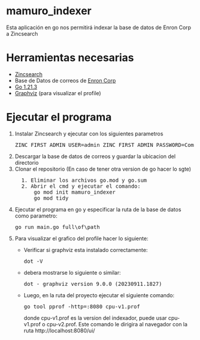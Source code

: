 # mamuro_indexer

Esta aplicación en go nos permitirá indexar la base de datos de Enron Corp a Zincsearch

# Herramientas necesarias
<ul>
  <li><a href="https://zincsearch-docs.zinc.dev/">Zincsearch</a></li>
  <li>Base de Datos de correos de <a href="http://www.cs.cmu.edu/~enron/enron_mail_20110402.tgz">Enron Corp</a></li>
  <li><a href="https://go.dev/">Go 1.21.3</a></li>
  <li><a href="https://graphviz.org/download/https://graphviz.org/download/">Graphviz</a> (para visualizar el profile)</li>
</ul>

# Ejecutar el programa
<ol>
  <li>Instalar Zincsearch y ejecutar con los siguientes parametros</li>
  <pre>
ZINC_FIRST_ADMIN_USER=admin ZINC_FIRST_ADMIN_PASSWORD=Complexpass#123</pre>
  <li>Descargar la base de datos de correos y guardar la ubicacion del directorio</li>
  <li>Clonar el repositorio (En caso de tener otra version de go hacer lo sgte)</li>
  <pre>
  1. Eliminar los archivos go.mod y go.sum
  2. Abrir el cmd y ejecutar el comando:
      go mod init mamuro_indexer
      go mod tidy</pre>
  <li>Ejecutar el programa en go y especificar la ruta de la base de datos como parametro:</li>
  <pre>go run main.go full\of\path</pre>

  <li>Para visualizar el grafico del profile hacer lo siguiente: </li>
  <ul>
  <li>Verificar si graphviz esta instalado correctamente:</li>
  <pre>dot -V</pre>
  <li>debera mostrarse lo siguiente o similar:</li>
  <pre>dot - graphviz version 9.0.0 (20230911.1827)</pre>
  <li>Luego, en la ruta del proyecto ejecutar el siguiente comando:</li>
  <pre>go tool pprof -http=:8080 cpu-v1.prof</pre>
  donde cpu-v1.prof es la version del indexador, puede usar cpu-v1.prof o cpu-v2.prof. Este comando le dirigira al navegador con la ruta http://localhost:8080/ui/
  </ul>
</ol>
